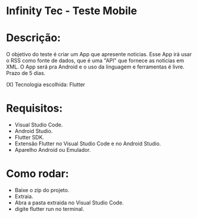# Infinity Tec - Teste Mobile

# Descrição:
O objetivo do teste é criar um App que apresente noticias. Esse App irá usar o RSS como fonte de dados, que é uma "API" que fornece as noticias em XML. O App será pra Android e o uso da linguagem e ferramentas é livre. Prazo de 5 dias.

(X) Tecnologia escolhida: Flutter

# Requisitos:
- Visual Studio Code.
- Android Studio.
- Flutter SDK.
- Extensão Flutter no Visual Studio Code e no Android Studio.
- Aparelho Android ou Emulador.

# Como rodar:
- Baixe o zip do projeto.
- Extraia.
- Abra a pasta extraida no Visual Studio Code.
- digite flutter run no terminal.
